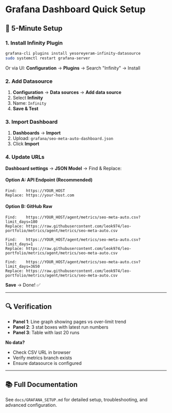 # Grafana Dashboard Quick Setup

## 🚀 5-Minute Setup

### 1. Install Infinity Plugin

```bash
grafana-cli plugins install yesoreyeram-infinity-datasource
sudo systemctl restart grafana-server
```

Or via UI: **Configuration** → **Plugins** → Search "Infinity" → Install

### 2. Add Datasource

1. **Configuration** → **Data sources** → **Add data source**
2. Select **Infinity**
3. Name: `Infinity`
4. **Save & Test**

### 3. Import Dashboard

1. **Dashboards** → **Import**
2. Upload: `grafana/seo-meta-auto-dashboard.json`
3. Click **Import**

### 4. Update URLs

**Dashboard settings** → **JSON Model** → Find & Replace:

#### Option A: API Endpoint (Recommended)
```
Find:    https://YOUR_HOST
Replace: https://your-host.com
```

#### Option B: GitHub Raw
```
Find:    https://YOUR_HOST/agent/metrics/seo-meta-auto.csv?limit_days=180
Replace: https://raw.githubusercontent.com/leok974/leo-portfolio/metrics/agent/metrics/seo-meta-auto.csv

Find:    https://YOUR_HOST/agent/metrics/seo-meta-auto.csv?limit_days=1
Replace: https://raw.githubusercontent.com/leok974/leo-portfolio/metrics/agent/metrics/seo-meta-auto.csv

Find:    https://YOUR_HOST/agent/metrics/seo-meta-auto.csv?limit_days=3650
Replace: https://raw.githubusercontent.com/leok974/leo-portfolio/metrics/agent/metrics/seo-meta-auto.csv
```

**Save** → Done! ✅

---

## 🔍 Verification

- **Panel 1**: Line graph showing pages vs over-limit trend
- **Panel 2**: 3 stat boxes with latest run numbers
- **Panel 3**: Table with last 20 runs

**No data?**
- Check CSV URL in browser
- Verify metrics branch exists
- Ensure datasource is configured

---

## 📚 Full Documentation

See `docs/GRAFANA_SETUP.md` for detailed setup, troubleshooting, and advanced configuration.
